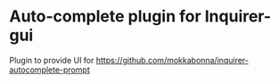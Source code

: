 # Auto-complete plugin for Inquirer-gui

Plugin to provide UI for https://github.com/mokkabonna/inquirer-autocomplete-prompt
